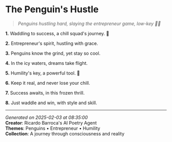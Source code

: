 # The Penguin's Hustle

> *Penguins hustling hard, slaying the entrepreneur game, low-key 🐧💼*

**1.** Waddling to success, a chill squad's journey. 🐧


**2.** Entrepreneur's spirit, hustling with grace.


**3.** Penguins know the grind, yet stay so cool.


**4.** In the icy waters, dreams take flight.


**5.** Humility's key, a powerful tool. 🙏


**6.** Keep it real, and never lose your chill.


**7.** Success awaits, in this frozen thrill.


**8.** Just waddle and win, with style and skill.



---

*Generated on 2025-02-03 at 08:35:00*  
**Creator**: Ricardo Barroca's AI Poetry Agent  
**Themes**: Penguins • Entrepreneur • Humility  
**Collection**: A journey through consciousness and reality